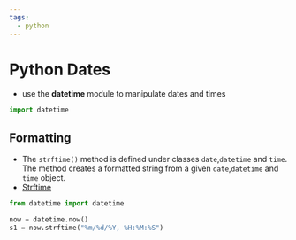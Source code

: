 ```yaml
---
tags:
  - python
---
```


# Python Dates
- use the **datetime** module to manipulate dates and times

```Python
import datetime
```


## Formatting
- The <code>strftime()</code> method is defined under classes <code>date</code>,<code>datetime</code> and <code>time</code>. The method creates a formatted string from a given  <code>date</code>,<code>datetime</code> and <code>time</code> object.
- [Strftime](https://www.programiz.com/python-programming/datetime/strftime)

```Python
from datetime import datetime

now = datetime.now()
s1 = now.strftime("%m/%d/%Y, %H:%M:%S")
```


